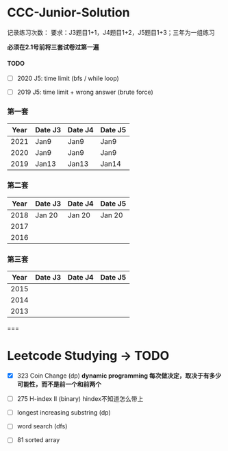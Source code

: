 # CCC-Junior-Solution
记录练习次数：
要求：J3题目1+1，J4题目1+2，J5题目1+3；三年为一组练习

**必须在2.1号前将三套试卷过第一遍**
#### TODO
- [ ] 2020 J5: time limit (bfs / while loop)   
- [ ] 2019 J5: time limit + wrong answer (brute force)


### 第一套
|Year|Date J3|Date J4|Date J5|
|---|---|---|---|
|2021|Jan9|Jan9|Jan9|
|2020|Jan9|Jan9|Jan9|
|2019|Jan13|Jan13|Jan14|

### 第二套
|Year|Date J3|Date J4|Date J5|
|---|---|---|---|
|2018|Jan 20|Jan 20| Jan 20|
|2017|||
|2016|||

### 第三套
|Year|Date J3|Date J4|Date J5|
|---|---|---|---|
|2015|||
|2014|||
|2013|||

===
# Leetcode Studying -> TODO
- [x] 323 Coin Change (dp)
**dynamic programming 每次做决定，取决于有多少可能性，而不是前一个和前两个**

- [ ] 275 H-index II (binary) hindex不知道怎么带上
- [ ] longest increasing substring (dp)
- [ ] word search (dfs)
- [ ] 81 sorted array
